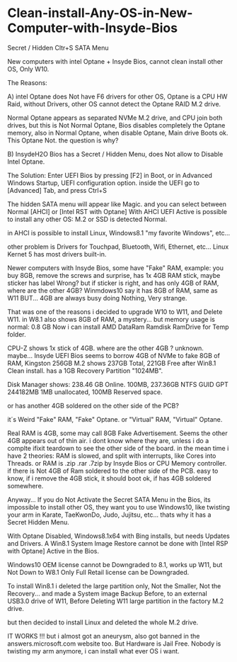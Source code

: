 # Clean-install-Any-OS-in-New-Computer-with-Insyde-Bios
Secret / Hidden Cltr+S SATA Menu

New computers with intel Optane + Insyde Bios,
cannot clean install other OS, Only W10.

The Reasons:

A) intel Optane does Not have F6 drivers for other OS,
Optane is a CPU HW Raid, 
without Drivers, other OS cannot detect the Optane RAID M.2 drive.

Normal Optane appears as separated NVMe M.2 drive, and CPU join both drives,
but this is Not Normal Optane, Bios disables completely the Optane memory, 
also in Normal Optane, when disable Optane, Main drive Boots ok.
This Optane Not.
the question is why?

B) InsydeH2O Bios has a Secret / Hidden Menu, 
does Not allow to Disable Intel Optane.

The Solution:
Enter UEFI Bios by pressing [F2] in Boot,
or in Advanced Windows Startup, UEFI configuration option.
inside the UEFI go to [Advanced] Tab,
and press Ctrl+S

The hidden SATA menu will appear like Magic.
and you can select between Normal [AHCI] or [Intel RST with Optane]
With AHCI UEFI Active is possible to install any other OS: 
M.2 or SSD is detected Normal.

in AHCI is possible to install Linux, Windows8.1 "my favorite Windows", etc...

other problem is Drivers for Touchpad, Bluetooth, Wifi, Ethernet, etc...
Linux Kernet 5 has most drivers built-in.

Newer computers with Insyde Bios, some have "Fake" RAM,
example: you buy 8GB,
remove the screws and surprise, has 1x 4GB RAM stick,
maybe sticker has label Wrong?
but if sticker is right, and has only 4GB of RAM,
where are the other 4GB? Winmdows10 say it has 8GB of RAM, same as W11
BUT... 4GB are always busy doing Nothing, Very strange.

That was one of the reasons i decided to upgrade W10 to W11, and Delete W11.
in W8.1 also shows 8GB of RAM, a mystery...
but memory usage is normal: 0.8 GB
Now i can install AMD DataRam Ramdisk RamDrive for Temp folder.

CPU-Z shows 1x stick of 4GB.
where are the other 4GB ?
unknown.
maybe...
Insyde UEFI Bios seems to borrow 4GB of NVMe to fake 8GB of RAM, 
Kingston 256GB M.2 shows 237GB Total, 221GB Free after Win8.1 Clean install.
has a 1GB Recovery Partition "1024MB".

Disk Manager shows: 238.46 GB Online.
100MB, 237.36GB NTFS GUID GPT 244182MB 1MB unallocated, 100MB Reserved space.

or has another 4GB soldered on the other side of the PCB?

it´s Weird "Fake" RAM, "Fake" Optane.
or "Virtual" RAM, "Virtual" Optane.

Real RAM is 4GB, some may call 8GB Fake Advertisement.
Seems the other 4GB appears out of thin air.
i dont know where they are, unless i do a complte ifixit teardown to see the other side of the board.
in the mean time i have 2 theories:
RAM is slowed, and split with interrupts, like Cores into Threads.
or RAM is .zip .rar .7zip by Insyde Bios or CPU Memory controller.
if there is Not 4GB of Ram soldered to the other side of the PCB.
easy to know, if i remove the 4GB stick, it should boot ok, if has 4GB soldered somewhere.

Anyway... 
If you do Not Activate the Secret SATA Menu in the Bios,
its impossible to install other OS,
they want you to use Windows10, 
like twisting your arm in Karate, TaeKwonDo, Judo, Jujitsu, etc...
thats why it has a Secret Hidden Menu.

With Optane Disabled, 
Windows8.1x64 with Bing installs, but needs Updates and Drivers.
A Win8.1 System Image Restore cannot be done with [Intel RSP with Optane] Active in the Bios.

Windows10 OEM license cannot be Downgraded to 8.1,
works up W11, but Not Down to W8.1
Only Full Retail license can be Downgraded.

To install Win8.1 i deleted the large partition only, 
Not the Smaller, Not the Recovery...
and made a System image Backup Before, to an external USB3.0 drive of W11,
Before Deleting W11 large partition in the factory M.2 drive.

but then decided to install Linux and deleted the whole M.2 drive.

IT WORKS !!!
but i almost got an aneurysm,
also got banned in the answers.microsoft.com website too.
But Hardware is Jail Free.
Nobody is twisting my arm anymore, i can install what ever OS i want.
